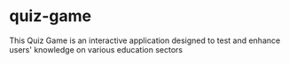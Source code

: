 # quiz-game
This Quiz Game is an interactive application designed to test and enhance users' knowledge on various education sectors
